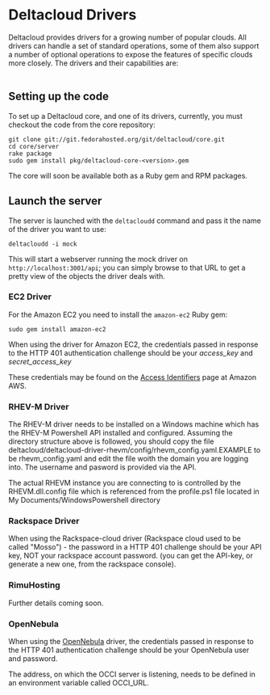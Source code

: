 # Deltacloud Drivers

Deltacloud provides drivers for a growing number of popular clouds. All drivers
can handle a set of standard operations, some of them also support a number of
optional operations to expose the features of specific clouds more closely. The
drivers and their capabilities are:

<table providers></table>

## Setting up the code

To set up a Deltacloud core, and one of its drivers, currently, you must
checkout the code from the core repository:

    git clone git://git.fedorahosted.org/git/deltacloud/core.git
    cd core/server
    rake package
    sudo gem install pkg/deltacloud-core-<version>.gem

The core will soon be available both as a Ruby gem and RPM packages.

## Launch the server

The server is launched with the `deltacloudd` command and pass it the name
of the driver you want to use:

    deltacloudd -i mock

This will start a webserver running the mock driver on
`http://localhost:3001/api`; you can simply browse to that URL to get a
pretty view of the objects the driver deals with.

### EC2 Driver

For the Amazon EC2 you need to install the `amazon-ec2` Ruby gem:

    sudo gem install amazon-ec2

When using the driver for Amazon EC2, the credentials passed in
response to the HTTP 401 authentication challenge should be your
*access_key* and *secret_access_key*

These credentials may be found on the [Access Identifiers](http://aws-portal.amazon.com/gp/aws/developer/account/index.html?action=access-key)
page at Amazon AWS.

### RHEV-M Driver

The RHEV-M driver needs to be installed on a Windows machine which has the
RHEV-M Powershell API installed and configured. Assuming the directory
structure above is followed, you should copy the file
deltacloud/deltacloud-driver-rhevm/config/rhevm_config.yaml.EXAMPLE to be
rhevm_config.yaml and edit the file woith the domain you are logging into.
The username and pasword is provided via the API.

The actual RHEVM instance you are connecting to is controlled by
the RHEVM.dll.config file which is referenced from the profile.ps1
file located in My Documents/WindowsPowershell directory

### Rackspace Driver

When using the Rackspace-cloud driver (Rackspace cloud used to be called
"Mosso") - the password in a HTTP 401 challenge should be your API key, NOT
your rackspace account password.  (you can get the API-key, or generate a
new one, from the rackspace console).

### RimuHosting

Further details coming soon.

### OpenNebula

When using the [OpenNebula](http://www.opennebula.org/) driver, the
credentials passed in response to the HTTP 401 authentication challenge
should be your OpenNebula user and password.

The address, on which the OCCI server is listening, needs to be defined in
an environment variable called OCCI_URL.
